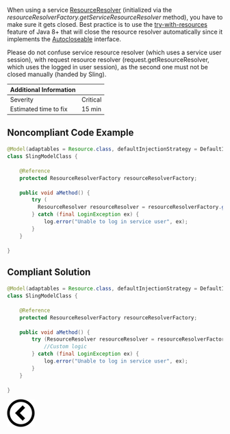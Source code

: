 <p>
When using a service <a href="https://sling.apache.org/apidocs/sling10/org/apache/sling/api/resource/ResourceResolver.html">ResourceResolver</a> (initialized via the <i>resourceResolverFactory.getServiceResourceResolver</i> method), you have to make sure it gets closed. Best practice is to use the <a href="https://docs.oracle.com/javase/tutorial/essential/exceptions/tryResourceClose.html">try-with-resources</a> feature of Java 8+ that will close the resource resolver automatically since it implements the <a href="https://docs.oracle.com/en/java/javase/11/docs/api/java.base/java/lang/AutoCloseable.html">Autocloseable</a> interface.

Please do not confuse service resource resolver (which uses a service user session), with request resource resolver (request.getResourceResolver, which uses the logged in user session), as the second one must not be closed manually (handed by Sling).

</p>

| Additional Information |          |
|------------------------|----------|
| Severity               | Critical |
| Estimated time to fix  | 15 min   |

<h2>Noncompliant Code Example</h2>

```java
@Model(adaptables = Resource.class, defaultInjectionStrategy = DefaultInjectionStrategy.OPTIONAL)
class SlingModelClass {

    @Reference
    protected ResourceResolverFactory resourceResolverFactory;

    public void aMethod() {
        try (
          ResourceResolver resourceResolver = resourceResolverFactory.getServiceResourceResolver(Map.of(ResourceResolverFactory.SUBSERVICE, "serviceUser"))) {
        } catch (final LoginException ex) {
            log.error("Unable to log in service user", ex);
        }
    }

}
```

<h2>Compliant Solution</h2>

```java
@Model(adaptables = Resource.class, defaultInjectionStrategy = DefaultInjectionStrategy.OPTIONAL)
class SlingModelClass {

    @Reference
    protected ResourceResolverFactory resourceResolverFactory;

    public void aMethod() {
        try (ResourceResolver resourceResolver = resourceResolverFactory.getServiceResourceResolver(Map.of(ResourceResolverFactory.SUBSERVICE, "serviceUser"))) {
            //Custom logic
        } catch (final LoginException ex) {
            log.error("Unable to log in service user", ex);
        }
    }

}
```

[![Back to overview](back.svg)](../../README.md)